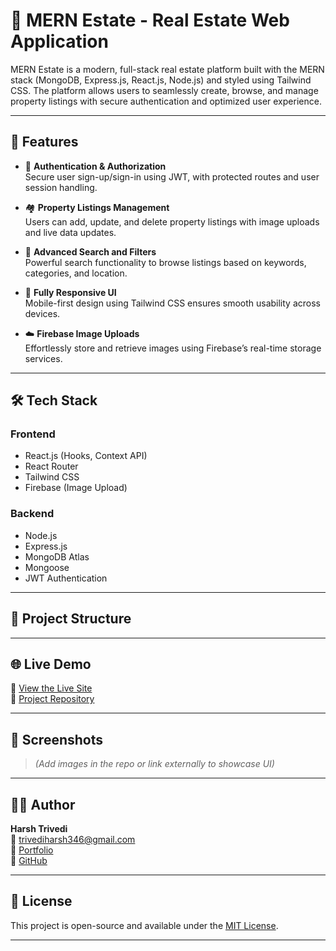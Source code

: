 # 🏡 MERN Estate - Real Estate Web Application

MERN Estate is a modern, full-stack real estate platform built with the MERN stack (MongoDB, Express.js, React.js, Node.js) and styled using Tailwind CSS. The platform allows users to seamlessly create, browse, and manage property listings with secure authentication and optimized user experience.

---

## 🚀 Features

- 🔐 **Authentication & Authorization**  
  Secure user sign-up/sign-in using JWT, with protected routes and user session handling.

- 🏘️ **Property Listings Management**  
  Users can add, update, and delete property listings with image uploads and live data updates.

- 🔎 **Advanced Search and Filters**  
  Powerful search functionality to browse listings based on keywords, categories, and location.

- 📱 **Fully Responsive UI**  
  Mobile-first design using Tailwind CSS ensures smooth usability across devices.

- ☁️ **Firebase Image Uploads**  
  Effortlessly store and retrieve images using Firebase’s real-time storage services.

---

## 🛠️ Tech Stack

### Frontend
- React.js (Hooks, Context API)
- React Router
- Tailwind CSS
- Firebase (Image Upload)

### Backend
- Node.js
- Express.js
- MongoDB Atlas
- Mongoose
- JWT Authentication

---

## 📁 Project Structure


---

## 🌐 Live Demo

🔗 [View the Live Site](https://nutri-116fc.web.app/)  
🔗 [Project Repository](https://github.com/Harsh-Trivedi78/mern-estate)

---

## 📸 Screenshots

> *(Add images in the repo or link externally to showcase UI)*

---

## 👨‍💻 Author

**Harsh Trivedi**  
📧 [trivediharsh346@gmail.com](mailto:trivediharsh346@gmail.com)  
🔗 [Portfolio](https://harsh-trivedi78.github.io/Portfolio)  
🐙 [GitHub](https://github.com/Harsh-Trivedi78)

---

## 📝 License

This project is open-source and available under the [MIT License](LICENSE).

---

